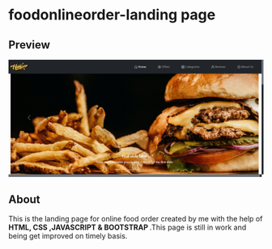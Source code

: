 # foodonlineorder-landing page

## Preview
<img src="assets/Screenshot 2023-06-17 215520.png">

## About
This is the landing page for online food order created by me with the help of <b> HTML, CSS ,JAVASCRIPT & BOOTSTRAP </b>.This page is still in work and being get improved on timely basis.
